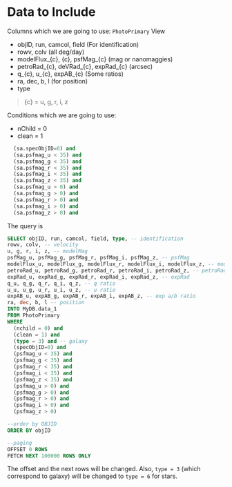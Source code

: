 # Data to Include

Columns which we are going to use:
`PhotoPrimary` View

- objID, run, camcol, field (For identification)
- rowv, colv (all deg/day)
- modelFlux\_{c}, {c}, psfMag\_{c} (mag or nanomaggies)
- petroRad\_{c}, deVRad\_{c}, expRad\_{c} (arcsec)
- q\_{c}, u\_{c}, expAB\_{c} (Some ratios)
- ra, dec, b, l (for position)
- type

> {c} = u, g, r, i, z

Conditions which we are going to use:

- nChild = 0
- clean = 1

```sql
  (sa.specObjID=0) and
  (sa.psfmag_u < 35) and
  (sa.psfmag_g < 35) and
  (sa.psfmag_r < 35) and
  (sa.psfmag_i < 35) and
  (sa.psfmag_z < 35) and
  (sa.psfmag_u > 0) and
  (sa.psfmag_g > 0) and
  (sa.psfmag_r > 0) and
  (sa.psfmag_i > 0) and
  (sa.psfmag_z > 0) and
```

The query is

```sql
SELECT objID, run, camcol, field, type, -- identification
rowv, colv, -- velocity
u, g, r, i, z, -- modelMag
psfMag_u, psfMag_g, psfMag_r, psfMag_i, psfMag_z, -- psfMag
modelFlux_u, modelFlux_g, modelFlux_r, modelFlux_i, modelFlux_z, -- modelFlux
petroRad_u, petroRad_g, petroRad_r, petroRad_i, petroRad_z, -- petroRad
expRad_u, expRad_g, expRad_r, expRad_i, expRad_z, -- expRad
q_u, q_g, q_r, q_i, q_z, -- q ratio
u_u, u_g, u_r, u_i, u_z, -- u ratio
expAB_u, expAB_g, expAB_r, expAB_i, expAB_z, -- exp a/b ratio
ra, dec, b, l -- position
INTO MyDB.data_1
FROM PhotoPrimary
WHERE
  (nchild = 0) and
  (clean = 1) and
  (type = 3) and -- galaxy
  (specObjID=0) and
  (psfmag_u < 35) and
  (psfmag_g < 35) and
  (psfmag_r < 35) and
  (psfmag_i < 35) and
  (psfmag_z < 35) and
  (psfmag_u > 0) and
  (psfmag_g > 0) and
  (psfmag_r > 0) and
  (psfmag_i > 0) and
  (psfmag_z > 0)

--order by OBJID
ORDER BY objID

--paging
OFFSET 0 ROWS
FETCH NEXT 100000 ROWS ONLY
```

The offset and the next rows will be changed. Also, `type = 3` (which correspond to galaxy) will be changed to `type = 6` for stars.
